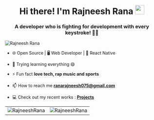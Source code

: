 <h1 align="center">Hi there! I'm Rajneesh Rana <img src="https://emojis.slackmojis.com/emojis/images/1536351075/4594/blob-wave.gif" width="30" height="30px"/></h1>
<h3 align="center">A developer who is fighting for development with every keystroke! 🦾✨</h3>

<p align="left"> 
  <img src="https://komarev.com/ghpvc/?username=rajneeshrana0&label=Profile%20views&color=0e75b6&style=flat" alt="Rajneesh Rana" /> 
</p>

- 🌐 Open Source | 🖥️ Web Developer | 📱 React Native

- 🌱 Trying learning everything 😄

- ⚡ Fun fact **love tech, rap music and sports**

- 📫 How to reach me **ranarajneesh075@gmail.com**

- 💻 Check out my recent works : **[Projects]([https://vrplaced.ai/](https://github.com/rajneeshrana0?tab=repositories))**


<table>
  <tr>
    <td><img src="https://github-readme-stats.vercel.app/api?username=rajneeshrana0&show_icons=true&theme=radical&hide_border=true" alt="RajneeshRana" /></td>
    <td><img src="https://github-readme-streak-stats.herokuapp.com?user=rajneeshrana0&theme=radical&hide_border=true" alt="RajneeshRana" /></td>
  </tr>
</table>
